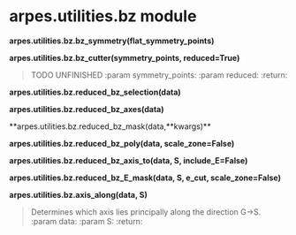 # arpes.utilities.bz module

**arpes.utilities.bz.bz\_symmetry(flat\_symmetry\_points)**

**arpes.utilities.bz.bz\_cutter(symmetry\_points, reduced=True)**

> TODO UNFINISHED :param symmetry\_points: :param reduced: :return:

**arpes.utilities.bz.reduced\_bz\_selection(data)**

**arpes.utilities.bz.reduced\_bz\_axes(data)**

**arpes.utilities.bz.reduced\_bz\_mask(data,**kwargs)\*\*

**arpes.utilities.bz.reduced\_bz\_poly(data, scale\_zone=False)**

**arpes.utilities.bz.reduced\_bz\_axis\_to(data, S, include\_E=False)**

**arpes.utilities.bz.reduced\_bz\_E\_mask(data, S, e\_cut,
scale\_zone=False)**

**arpes.utilities.bz.axis\_along(data, S)**

> Determines which axis lies principally along the direction G-\>S.
> :param data: :param S: :return:
